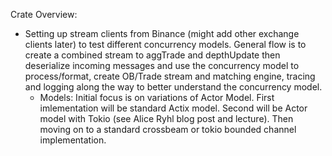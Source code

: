 Crate Overview: 
 - Setting up stream clients from Binance (might add other exchange clients later) to test different concurrency models. General flow is to create a combined stream to aggTrade and depthUpdate then deserialize incoming messages and use the concurrency model to process/format, create OB/Trade stream and matching engine, tracing and logging along the way to better understand the concurrency model.  
    - Models: Initial focus is on variations of Actor Model. First imlementation will be standard Actix model. Second will be Actor model with Tokio (see Alice Ryhl blog post and lecture). Then moving on to a standard crossbeam or tokio bounded channel implementation.
